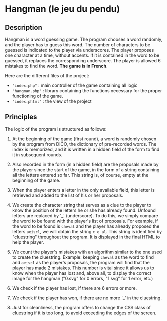 # Hangman (le jeu du pendu)

## Description

Hangman is a word guessing game.
The program chooses a word randomly, and the player has to guess this word.
The number of characters to be guessed is indicated to the player via underscores.
The player proposes one character at a time, without accents. If it is contained in the word to be guessed, it replaces the corresponding underscore.
The player is allowed 6 mistakes to find the word.
**The game is in French**.

Here are the different files of the project:

- `"index.php"` : main controller of the game containing all logic
- `"hangman.php"` : library containing the functions necessary for the proper functioning of the game.
- `"index.phtml"` : the view of the project

## Principles

The logic of the program is structured as follows:

1. At the beginning of the game (first round), a word is randomly chosen by the program from DICO, the dictionary of pre-recorded words. The index is memorized, and it is written in a hidden field of the form to find it in subsequent rounds.

2. Also recorded in the form (in a hidden field) are the proposals made by the player since the start of the game, in the form of a string containing all the letters entered so far. This string is, of course, empty at the beginning of the game.

3. When the player enters a letter in the only available field, this letter is retrieved and added to the list of his or her proposals.

4. We create the character string that serves as a clue to the player to know the position of the letters he or she has already found. Unfound letters are replaced by '_' (underscore). To do this, we simply compare the word to be found with the player's list of proposals. For example, if the word to be found is ``cheval`` and the player has already proposed the letters ``aeiscl``, we will obtain the string ``c_e_al``. This string is identified by "cluestring" throughout the program. It is displayed in the final HTML to help the player.

5. We count the player's mistakes with an algorithm similar to the one used to create the cluestring. Example: keeping ``cheval`` as the word to find and ``aeiscl`` as the player's proposals, the program will find that the player has made 2 mistakes. This number is vital since it allows us to know when the player has lost and, above all, to display the correct image for the hangman ("0.svg" for 0 errors, "1.svg" for 1 error, etc.)

6. We check if the player has lost, if there are 6 errors or more.

7. We check if the player has won, if there are no more '_' in the cluestring.

8. Just for cleanliness, the program offers to change the CSS class of cluestring if it is too long, to avoid exceeding the edges of the screen.